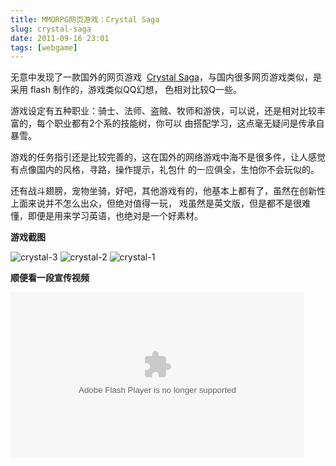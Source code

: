 ```yaml
---
title: MMORPG网页游戏：Crystal Saga
slug: crystal-saga
date: 2011-09-16 23:01
tags: [webgame]
---
```


无意中发现了一款国外的网页游戏  [Crystal Saga][1]，与国内很多网页游戏类似，是采用 flash 制作的，游戏类似QQ幻想，
色相对比较Q一些。

游戏设定有五种职业：骑士、法师、盗贼、牧师和游侠，可以说，还是相对比较丰富的，每个职业都有2个系的技能树，你可以
由搭配学习，这点毫无疑问是传承自暴雪。

游戏的任务指引还是比较完善的，这在国外的网络游戏中海不是很多件，让人感觉有点像国内的风格，寻路，操作提示，礼包什
的一应俱全，生怕你不会玩似的。

还有战斗翅膀，宠物坐骑，好吧，其他游戏有的，他基本上都有了，虽然在创新性上面来说并不怎么出众，但绝对值得一玩，
戏虽然是英文版，但是都不是很难懂，即便是用来学习英语，也绝对是一个好素材。

**游戏截图**

![crystal-3](http://pic.yupoo.com/greatghoul_v/BndkPmH7/medium.jpg)
![crystal-2](http://pic.yupoo.com/greatghoul_v/BndkM3RF/medium.jpg)
![crystal-1](htp://pic.yupoo.com/greatghoul_v/BndkIYy8/medium.jpg)

**顺便看一段宣传视频**

<object classid="clsid:d27cdb6e-ae6d-11cf-96b8-444553540000" width="470" height="265" codebase=" http://fpdownload.macromedia.com/pub/shockwave/cabs/flash/swflash.cab#version=6,0,0,0"><param name="wmode" value="transparent" /> <param name="wmode" value="Opaque" /><param name="movie" value="http://cs.r2games.com/images/videos/player.swf" /><param name="quality" value="high" /><param name="menu" value="false" /><param name="allowFullScreen" value="true" /><param name="FlashVars" value="vcastr_file=http://r2games.cachefly.net/en/crystalsaga/video/video01.flv&amp;vcastr_title=Crystal Saga" /><embed type="application/x-shockwave-flash" width="470" height="265" src="http://cs.r2games.com/images/videos/player.swf" wmode="Opaque" pluginspage=" http://www.macromedia.com/go/getflashplayer" quality="high" menu="false" flashvars="vcastr_file=http://r2games.cachefly.net/en/crystalsaga/video/video01.flv&amp;vcastr_title=Crystal Saga" allowfullscreen="true"></embed></object>

[1]: http://cs.r2games.com/

